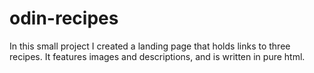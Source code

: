 # odin-recipes

In this small project I created a landing page that holds links to three recipes. It features images and descriptions, and is written in pure html.
